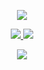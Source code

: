  <p align="center">
<a href="https://github.com/HnYRobo/HNY-SERVER"><img src="https://github-readme-stats.vercel.app/api/pin?username=HNYROBO&show_icons=true&theme=dracula&hide_border=true&repo=HNY-SERVER"></a>
</p>

<p align="center">
<a href="https://github.com/HNYROBO/HNY--AI"><img src="https://hits.seeyoufarm.com/api/count/incr/badge.svg?url=https%3A%2F%2Fgithub.com%2FHNYROBOWorkflow%2F&count_bg=%232100FF&title_bg=%2300BBFF&icon=github.svg&icon_color=%23000000&title=Views&edge_flat=false" />
<img src="https://img.shields.io/badge/Version-1.0.0-blueviolet?&logo=github&style=plastic" /></a>
</p>

<p align="center">
<a href="https://telegram.me/HNY_xD"><img src="https://img.shields.io/badge/-H N Y-blue.svg?style=for-the-badge&logo=Telegram"></a>
</p>

